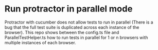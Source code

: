 # Run protractor in parallel mode

Protractor with cucumber does not allow tests to run in parallel (There is a bug that the full test suite is duplicated across each instance of the browser).
This repo shows between the config.ts file and ParallelTestHelper.ts how to run tests in parallel for 1 or n browsers with multiple instances of each browser.
